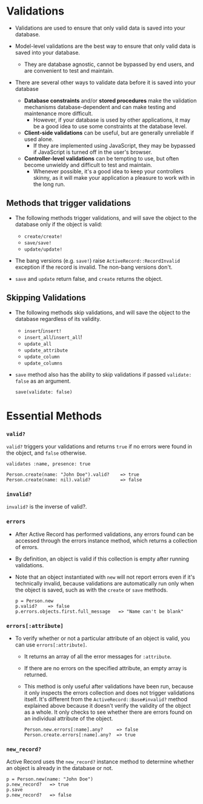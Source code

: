 # Validations
- Validations are used to ensure that only valid data is saved into your database.
- Model-level validations are the best way to ensure that only valid data is saved into your database. 
  - They are database agnostic, cannot be bypassed by end users, and are convenient to test and maintain.

- There are several other ways to validate data before it is saved into your database
  - **Database constraints** and/or **stored procedures** make the validation mechanisms database-dependent and can make testing and maintenance more difficult. 
    - However, if your database is used by other applications, it may be a good idea to use some constraints at the database level.
  - **Client-side validations** can be useful, but are generally unreliable if used alone. 
    - If they are implemented using JavaScript, they may be bypassed if JavaScript is turned off in the user's browser.
  - **Controller-level validations** can be tempting to use, but often become unwieldy and difficult to test and maintain. 
    - Whenever possible, it's a good idea to keep your controllers skinny, as it will make your application a pleasure to work with in the long run.

## Methods that trigger validations

- The following methods trigger validations, and will save the object to the database only if the object is valid:

  - `create/create!`
  - `save/save!`
  - `update/update!`
- The bang versions (e.g. `save!`) raise `ActiveRecord::RecordInvalid` exception if the record is invalid. The non-bang versions don't.
- `save` and `update` return false, and `create` returns the object.

## Skipping Validations
- The following methods skip validations, and will save the object to the database regardless of its validity.
  - `insert`/`insert!`
  - `insert_all`/`insert_all`!
  - `update_all`
  - `update_attribute`
  - `update_column`
  - `update_columns`
- `save` method also has the ability to skip validations if passed `validate: false` as an argument.

      save(validate: false)

# Essential Methods

### `valid?`
`valid?` triggers your validations and returns `true` if no errors were found in the object, and `false` otherwise.

    validates :name, presence: true

    Person.create(name: "John Doe").valid?    => true
    Person.create(name: nil).valid?           => false

### `invalid?` 
`invalid?` is the inverse of valid?.

### `errors`
- After Active Record has performed validations, any errors found can be accessed through the errors instance method, which returns a collection of errors. 
- By definition, an object is valid if this collection is empty after running validations.
- Note that an object instantiated with `new` will not report errors even if it's technically invalid, because validations are automatically run only when the object is saved, such as with the `create` or `save` methods.

      p = Person.new
      p.valid?    => false
      p.errors.objects.first.full_message   => "Name can't be blank"

### `errors[:attribute]`
- To verify whether or not a particular attribute of an object is valid, you can use `errors[:attribute]`. 
  - It returns an array of all the error messages for `:attribute`. 
  - If there are no errors on the specified attribute, an empty array is returned.
  - This method is only useful after validations have been run, because it only inspects the errors collection and does not trigger validations itself. It's different from the `ActiveRecord::Base#invalid?` method explained above because it doesn't verify the validity of the object as a whole. It only checks to see whether there are errors found on an individual attribute of the object.

        Person.new.errors[:name].any?     => false
        Person.create.errors[:name].any?  => true

### `new_record?`
Active Record uses the `new_record?` instance method to determine whether an object is already in the database or not.

    p = Person.new(name: "John Doe")
    p.new_record?   => true
    p.save
    p.new_record?   => false

